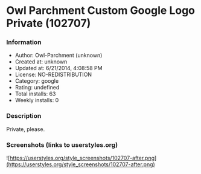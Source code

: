 # Owl Parchment Custom Google Logo Private (102707)

### Information
- Author: Owl-Parchment (unknown)
- Created at: unknown
- Updated at: 6/21/2014, 4:08:58 PM
- License: NO-REDISTRIBUTION
- Category: google
- Rating: undefined
- Total installs: 63
- Weekly installs: 0


### Description
Private, please.


### Screenshots (links to userstyles.org)
![https://userstyles.org/style_screenshots/102707-after.png](https://userstyles.org/style_screenshots/102707-after.png)


